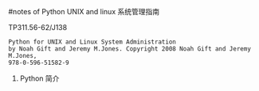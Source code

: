 #notes of Python UNIX and linux 系统管理指南

TP311.56-62/J138

```
Python for UNIX and Linux System Administration 
by Noah Gift and Jeremy M.Jones. Copyright 2008 Noah Gift and Jeremy M.Jones,
978-0-596-51582-9
```

1. Python 简介
